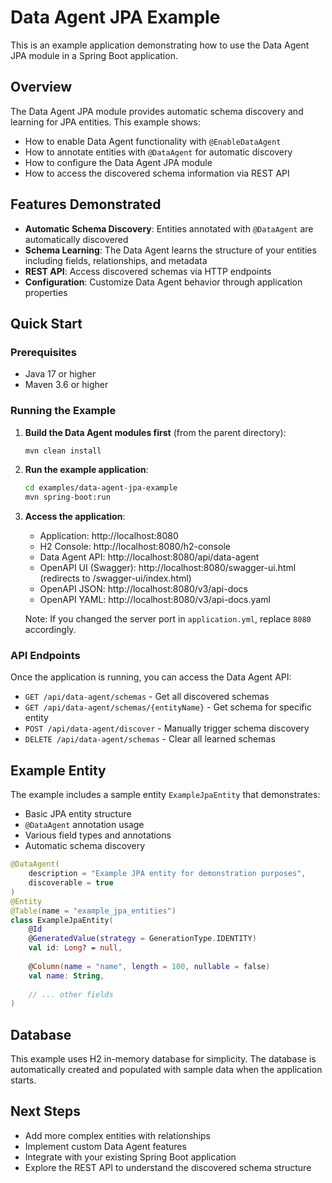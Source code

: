 # Data Agent JPA Example

This is an example application demonstrating how to use the Data Agent JPA module in a Spring Boot application.

## Overview

The Data Agent JPA module provides automatic schema discovery and learning for JPA entities. This example shows:

- How to enable Data Agent functionality with `@EnableDataAgent`
- How to annotate entities with `@DataAgent` for automatic discovery
- How to configure the Data Agent JPA module
- How to access the discovered schema information via REST API

## Features Demonstrated

- **Automatic Schema Discovery**: Entities annotated with `@DataAgent` are automatically discovered
- **Schema Learning**: The Data Agent learns the structure of your entities including fields, relationships, and metadata
- **REST API**: Access discovered schemas via HTTP endpoints
- **Configuration**: Customize Data Agent behavior through application properties

## Quick Start

### Prerequisites

- Java 17 or higher
- Maven 3.6 or higher

### Running the Example

1. **Build the Data Agent modules first** (from the parent directory):
   ```bash
   mvn clean install
   ```

2. **Run the example application**:
   ```bash
   cd examples/data-agent-jpa-example
   mvn spring-boot:run
   ```

3. **Access the application**:
   - Application: http://localhost:8080
   - H2 Console: http://localhost:8080/h2-console
   - Data Agent API: http://localhost:8080/api/data-agent
   - OpenAPI UI (Swagger): http://localhost:8080/swagger-ui.html (redirects to /swagger-ui/index.html)
   - OpenAPI JSON: http://localhost:8080/v3/api-docs
   - OpenAPI YAML: http://localhost:8080/v3/api-docs.yaml

   Note: If you changed the server port in `application.yml`, replace `8080` accordingly.

### API Endpoints

Once the application is running, you can access the Data Agent API:

- `GET /api/data-agent/schemas` - Get all discovered schemas
- `GET /api/data-agent/schemas/{entityName}` - Get schema for specific entity
- `POST /api/data-agent/discover` - Manually trigger schema discovery
- `DELETE /api/data-agent/schemas` - Clear all learned schemas


## Example Entity

The example includes a sample entity `ExampleJpaEntity` that demonstrates:

- Basic JPA entity structure
- `@DataAgent` annotation usage
- Various field types and annotations
- Automatic schema discovery

```kotlin
@DataAgent(
    description = "Example JPA entity for demonstration purposes",
    discoverable = true
)
@Entity
@Table(name = "example_jpa_entities")
class ExampleJpaEntity(
    @Id
    @GeneratedValue(strategy = GenerationType.IDENTITY)
    val id: Long? = null,
    
    @Column(name = "name", length = 100, nullable = false)
    val name: String,
    
    // ... other fields
)
```

## Database

This example uses H2 in-memory database for simplicity. The database is automatically created and populated with sample data when the application starts.

## Next Steps

- Add more complex entities with relationships
- Implement custom Data Agent features
- Integrate with your existing Spring Boot application
- Explore the REST API to understand the discovered schema structure

